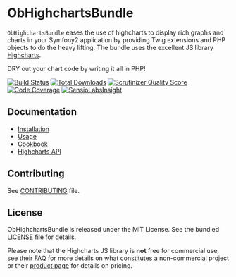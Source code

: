 # ObHighchartsBundle

`ObHighchartsBundle` eases the use of highcharts to display rich graphs and charts in your Symfony2 application by
providing Twig extensions and PHP objects to do the heavy lifting. The bundle uses the excellent JS library
[Highcharts](http://www.highcharts.com).

DRY out your chart code by writing it all in PHP!

[![Build Status](https://travis-ci.org/marcaube/ObHighchartsBundle.png?branch=master)](https://travis-ci.org/marcaube/ObHighchartsBundle)
[![Total Downloads](https://poser.pugx.org/ob/highcharts-bundle/downloads.png)](https://packagist.org/packages/ob/highcharts-bundle)
[![Scrutinizer Quality Score](https://scrutinizer-ci.com/g/marcaube/ObHighchartsBundle/badges/quality-score.png?s=a22d41fd17b944f8275e92c6d5aba27aca2ff18d)](https://scrutinizer-ci.com/g/marcaube/ObHighchartsBundle/)
[![Code Coverage](https://scrutinizer-ci.com/g/marcaube/ObHighchartsBundle/badges/coverage.png?s=3d779351f7ef378fe0f6679809c90c17ad6f11b4)](https://scrutinizer-ci.com/g/marcaube/ObHighchartsBundle/)
[![SensioLabsInsight](https://insight.sensiolabs.com/projects/4cf81d53-f79c-478e-a172-ac2f60b55f02/mini.png)](https://insight.sensiolabs.com/projects/4cf81d53-f79c-478e-a172-ac2f60b55f02)


## Documentation

* [Installation](Resources/doc/installation.md)
* [Usage](Resources/doc/usage.md)
* [Cookbook](Resources/doc/cookbook.md)
* [Highcharts API](http://api.highcharts.com/highcharts)


## Contributing

See [CONTRIBUTING](CONTRIBUTING.md) file.


## License

ObHighchartsBundle is released under the MIT License. See the bundled [LICENSE](LICENSE) file for details.

Please note that the Highcharts JS library is **not** free for commercial use, see their
[FAQ](http://shop.highsoft.com/faq) for more details on what constitutes a non-commercial project or their
[product page](http://shop.highsoft.com/highcharts.html) for details on pricing.
